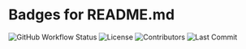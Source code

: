 # Badges for README.md

![GitHub Workflow Status](https://img.shields.io/github/actions/workflow/status/owner/repo/your_workflow.yml?branch=main)
![License](https://img.shields.io/github/license/owner/repo)
![Contributors](https://img.shields.io/github/contributors/owner/repo)
![Last Commit](https://img.shields.io/github/last-commit/owner/repo)

